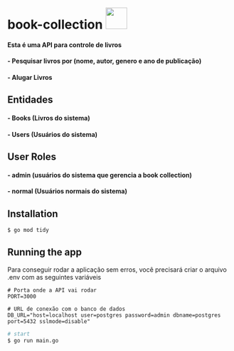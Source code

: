 # book-collection <img src="https://cdn.jsdelivr.net/gh/devicons/devicon/icons/go/go-original.svg" height="48px" />

#### Esta é uma API para controle de livros

#### - Pesquisar livros por (nome, autor, genero e ano de publicação)
#### - Alugar Livros

## Entidades
#### - Books (Livros do sistema)
#### - Users (Usuários do sistema)

## User Roles
#### - admin (usuários do sistema que gerencia a book collection)
#### - normal (Usuários normais do sistema)

## Installation

```bash
$ go mod tidy
```

## Running the app

Para conseguir rodar a aplicação sem erros, você precisará criar o arquivo .env com as seguintes variáveis

```
# Porta onde a API vai rodar
PORT=3000

# URL de conexão com o banco de dados
DB_URL="host=localhost user=postgres password=admin dbname=postgres port=5432 sslmode=disable"
```

```bash
# start
$ go run main.go
```
